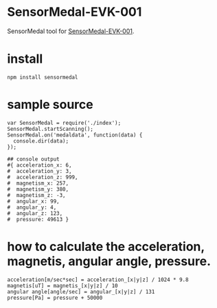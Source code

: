 # SensorMedal-EVK-001
SensorMedal tool for <a href="http://www.rohm.co.jp/web/japan/sensor-medal-support" target="_blank">SensorMedal-EVK-001</a>. 

# install 
```
npm install sensormedal
```

# sample source
```
var SensorMedal = require('./index');
SensorMedal.startScanning();
SensorMedal.on('medaldata', function(data) {
  console.dir(data);
});

## console output
#{ acceleration_x: 6,
#  acceleration_y: 3,
#  acceleration_z: 999,
#  magnetism_x: 257,
#  magnetism_y: 380,
#  magnetism_z: -3,
#  angular_x: 99,
#  angular_y: 4,
#  angular_z: 123,
#  pressure: 49613 }
```

# how to calculate the acceleration, magnetis, angular angle, pressure.
```
acceleration[m/sec*sec] = acceleration_[x|y|z] / 1024 * 9.8
magnetis[uT] = magnetis_[x|y|z] / 10
angular angle[angle/sec] = angular_[x|y|z] / 131
pressure[Pa] = pressure + 50000
```

